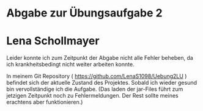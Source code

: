 # Abgabe zur Übungsaufgabe 2
# Lena Schollmayer


Leider konnte ich zum Zeitpunkt der Abgabe nicht alle Fehler beheben, da ich krankheitsbedingt nicht weiter arbeiten konnte.

In meinem Git Repository ( https://github.com/LenaS1098/Uebung2LU ) befindet sich der aktuelle Zustand des Projektes. 
Sobald ich wieder gesund bin vervollständige ich die Aufgabe. (Das laden der jar-Files führt zum jetzigen Zeitpunkt noch zu Fehlermeldungen. Der Rest sollte meines erachtens aber funktionieren.)

